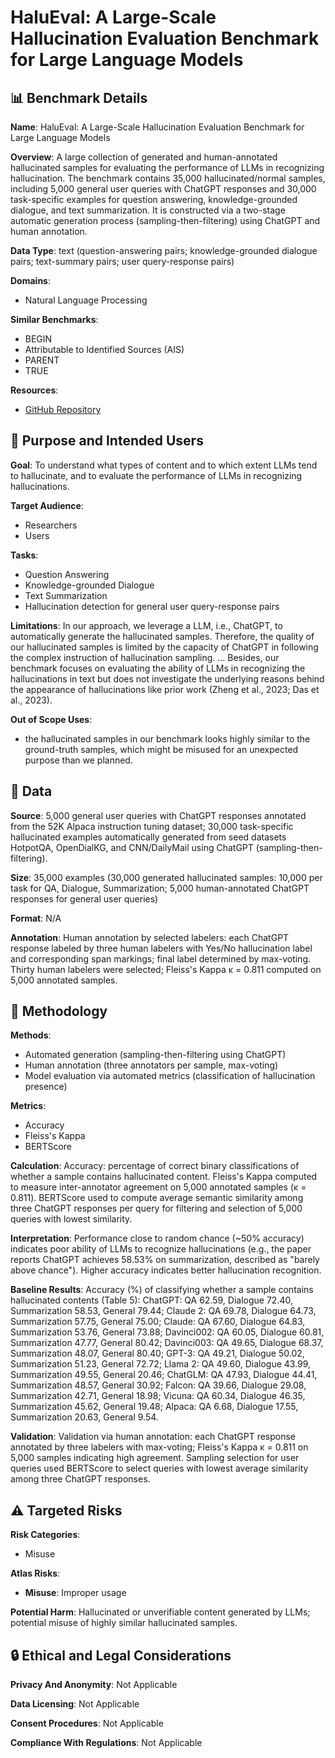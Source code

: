 # HaluEval: A Large-Scale Hallucination Evaluation Benchmark for Large Language Models

## 📊 Benchmark Details

**Name**: HaluEval: A Large-Scale Hallucination Evaluation Benchmark for Large Language Models

**Overview**: A large collection of generated and human-annotated hallucinated samples for evaluating the performance of LLMs in recognizing hallucination. The benchmark contains 35,000 hallucinated/normal samples, including 5,000 general user queries with ChatGPT responses and 30,000 task-specific examples for question answering, knowledge-grounded dialogue, and text summarization. It is constructed via a two-stage automatic generation process (sampling-then-filtering) using ChatGPT and human annotation.

**Data Type**: text (question-answering pairs; knowledge-grounded dialogue pairs; text-summary pairs; user query-response pairs)

**Domains**:
- Natural Language Processing

**Similar Benchmarks**:
- BEGIN
- Attributable to Identified Sources (AIS)
- PARENT
- TRUE

**Resources**:
- [GitHub Repository](https://github.com/RUCAIBox/HaluEval)

## 🎯 Purpose and Intended Users

**Goal**: To understand what types of content and to which extent LLMs tend to hallucinate, and to evaluate the performance of LLMs in recognizing hallucinations.

**Target Audience**:
- Researchers
- Users

**Tasks**:
- Question Answering
- Knowledge-grounded Dialogue
- Text Summarization
- Hallucination detection for general user query-response pairs

**Limitations**: In our approach, we leverage a LLM, i.e., ChatGPT, to automatically generate the hallucinated samples. Therefore, the quality of our hallucinated samples is limited by the capacity of ChatGPT in following the complex instruction of hallucination sampling. ... Besides, our benchmark focuses on evaluating the ability of LLMs in recognizing the hallucinations in text but does not investigate the underlying reasons behind the appearance of hallucinations like prior work (Zheng et al., 2023; Das et al., 2023).

**Out of Scope Uses**:
- the hallucinated samples in our benchmark looks highly similar to the ground-truth samples, which might be misused for an unexpected purpose than we planned.

## 💾 Data

**Source**: 5,000 general user queries with ChatGPT responses annotated from the 52K Alpaca instruction tuning dataset; 30,000 task-specific hallucinated examples automatically generated from seed datasets HotpotQA, OpenDialKG, and CNN/DailyMail using ChatGPT (sampling-then-filtering).

**Size**: 35,000 examples (30,000 generated hallucinated samples: 10,000 per task for QA, Dialogue, Summarization; 5,000 human-annotated ChatGPT responses for general user queries)

**Format**: N/A

**Annotation**: Human annotation by selected labelers: each ChatGPT response labeled by three human labelers with Yes/No hallucination label and corresponding span markings; final label determined by max-voting. Thirty human labelers were selected; Fleiss's Kappa κ = 0.811 computed on 5,000 annotated samples.

## 🔬 Methodology

**Methods**:
- Automated generation (sampling-then-filtering using ChatGPT)
- Human annotation (three annotators per sample, max-voting)
- Model evaluation via automated metrics (classification of hallucination presence)

**Metrics**:
- Accuracy
- Fleiss's Kappa
- BERTScore

**Calculation**: Accuracy: percentage of correct binary classifications of whether a sample contains hallucinated content. Fleiss's Kappa computed to measure inter-annotator agreement on 5,000 annotated samples (κ = 0.811). BERTScore used to compute average semantic similarity among three ChatGPT responses per query for filtering and selection of 5,000 queries with lowest similarity.

**Interpretation**: Performance close to random chance (~50% accuracy) indicates poor ability of LLMs to recognize hallucinations (e.g., the paper reports ChatGPT achieves 58.53% on summarization, described as "barely above chance"). Higher accuracy indicates better hallucination recognition.

**Baseline Results**: Accuracy (%) of classifying whether a sample contains hallucinated contents (Table 5): ChatGPT: QA 62.59, Dialogue 72.40, Summarization 58.53, General 79.44; Claude 2: QA 69.78, Dialogue 64.73, Summarization 57.75, General 75.00; Claude: QA 67.60, Dialogue 64.83, Summarization 53.76, General 73.88; Davinci002: QA 60.05, Dialogue 60.81, Summarization 47.77, General 80.42; Davinci003: QA 49.65, Dialogue 68.37, Summarization 48.07, General 80.40; GPT-3: QA 49.21, Dialogue 50.02, Summarization 51.23, General 72.72; Llama 2: QA 49.60, Dialogue 43.99, Summarization 49.55, General 20.46; ChatGLM: QA 47.93, Dialogue 44.41, Summarization 48.57, General 30.92; Falcon: QA 39.66, Dialogue 29.08, Summarization 42.71, General 18.98; Vicuna: QA 60.34, Dialogue 46.35, Summarization 45.62, General 19.48; Alpaca: QA 6.68, Dialogue 17.55, Summarization 20.63, General 9.54.

**Validation**: Validation via human annotation: each ChatGPT response annotated by three labelers with max-voting; Fleiss's Kappa κ = 0.811 on 5,000 samples indicating high agreement. Sampling selection for user queries used BERTScore to select queries with lowest average similarity among three ChatGPT responses.

## ⚠️ Targeted Risks

**Risk Categories**:
- Misuse

**Atlas Risks**:
- **Misuse**: Improper usage

**Potential Harm**: Hallucinated or unverifiable content generated by LLMs; potential misuse of highly similar hallucinated samples.

## 🔒 Ethical and Legal Considerations

**Privacy And Anonymity**: Not Applicable

**Data Licensing**: Not Applicable

**Consent Procedures**: Not Applicable

**Compliance With Regulations**: Not Applicable

